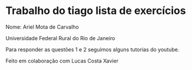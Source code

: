 # Trabalho do tiago lista de exercícios
Nome: Ariel Mota de Carvalho

Universidade Federal Rural do Rio de Janeiro

Para responder as questões 1 e 2 seguimos alguns tutorias do youtube.

Feito em colaboração com Lucas Costa Xavier
